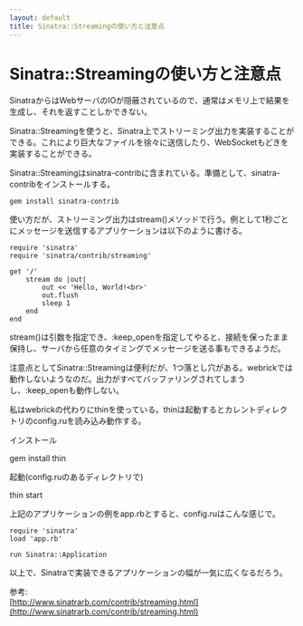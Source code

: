```yaml
---
layout: default
title: Sinatra::Streamingの使い方と注意点
---
```


# Sinatra::Streamingの使い方と注意点

SinatraからはWebサーバのIOが隠蔽されているので、通常はメモリ上で結果を生成し、それを返すことしかできない。

Sinatra::Streamingを使うと、Sinatra上でストリーミング出力を実装することができる。これにより巨大なファイルを徐々に送信したり、WebSocketもどきを実装することができる。

Sinatra::Streamingはsinatra-contribに含まれている。準備として、sinatra-contribをインストールする。

    gem install sinatra-contrib

使い方だが、ストリーミング出力はstream()メソッドで行う。例として1秒ごとにメッセージを送信するアプリケーションは以下のように書ける。

    require 'sinatra'
    require 'sinatra/contrib/streaming'
    
    get '/'
    	stream do |out|
    		out << 'Hello, World!<br>'
    		out.flush
    		sleep 1
    	end
    end

stream()は引数を指定でき、:keep_openを指定してやると、接続を保ったまま保持し、サーバから任意のタイミングでメッセージを送る事もできるようだ。

注意点としてSinatra::Streamingは便利だが、1つ落とし穴がある。webrickでは動作しないようなのだ。出力がすべてバッファリングされてしまうし、:keep_openも動作しない。

私はwebrickの代わりにthinを使っている。thinは起動するとカレントディレクトリのconfig.ruを読み込み動作する。

インストール

   gem install thin

起動(config.ruのあるディレクトリで)

   thin start

上記のアプリケーションの例をapp.rbとすると、config.ruはこんな感じで。

    require 'sinatra'
    load 'app.rb'
    
    run Sinatra::Application

以上で、Sinatraで実装できるアプリケーションの幅が一気に広くなるだろう。

参考:  
[http://www.sinatrarb.com/contrib/streaming.html](http://www.sinatrarb.com/contrib/streaming.html)

